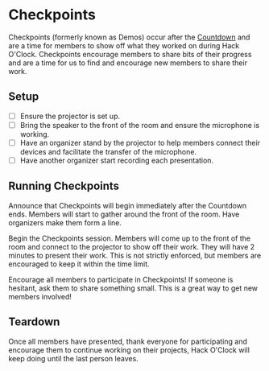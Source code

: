 # Checkpoints

Checkpoints (formerly known as Demos) occur after the [Countdown](/events/hack-o-clock/countdown.md) and are a time for members to show off what they worked on during Hack O'Clock. Checkpoints encourage members to share bits of their progress and are a time for us to find and encourage new members to share their work.

## Setup

- [ ] Ensure the projector is set up.
- [ ] Bring the speaker to the front of the room and ensure the microphone is working.
- [ ] Have an organizer stand by the projector to help members connect their devices and facilitate the transfer of the
  microphone.
- [ ] Have another organizer start recording each presentation.

## Running Checkpoints

Announce that Checkpoints will begin immediately after the Countdown ends. Members will start to gather around the front
of the room. Have organizers make them form a line.

Begin the Checkpoints session. Members will come up to the front of the room and connect to the projector to show off their work. They will have 2 minutes to present their work. This is not strictly enforced, but members are encouraged to keep it within the time limit.

Encourage all members to participate in Checkpoints! If someone is hesitant, ask them to share something small. This is a great way to get new members involved!

## Teardown

Once all members have presented, thank everyone for participating and encourage them to continue working on their projects, Hack O'Clock will keep doing until the last person leaves.
